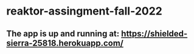 # reaktor-assingment-fall-2022


## The app is up and running at: <https://shielded-sierra-25818.herokuapp.com/>
